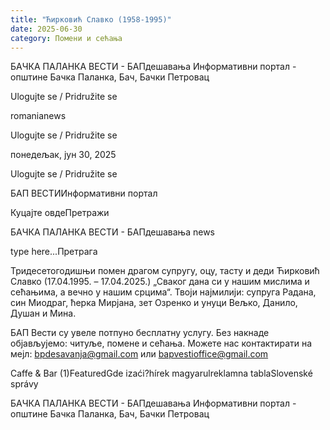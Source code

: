 ```yaml
---
title: "Ћирковић Славко (1958-1995)"
date: 2025-06-30
category: Помени и сећања
---
```


БАЧКА ПАЛАНКА ВЕСТИ - БАПдешавања Информативни портал - општине Бачка Паланка, Бач, Бачки Петровац

Ulogujte se / Pridružite se

romanianews

Ulogujte se / Pridružite se

понедељак, јун 30, 2025

Ulogujte se / Pridružite se

БАП ВЕСТИИнформативни портал

Куцајте овдеПретражи

БАЧКА ПАЛАНКА ВЕСТИ - БАПдешавања news

type here...Претрага

Тридесетогодишњи помен
драгом супругу, оцу, тасту и деди
Ћирковић Славко
(17.04.1995. – 17.04.2025.)
„Сваког дана си у нашим мислима и сећањима, а вечно у нашим срцима“.
Твоји најмилији: супруга Радана, син Миодраг, ћерка Мирјана, зет Озренко и унуци Вељко, Данило, Душан и Мина.

БАП Вести су увеле потпуно бесплатну услугу. Без накнаде објављујемо: читуље, помене и сећања. Можете нас контактирати на мејл: bpdesavanja@gmail.com или bapvestioffice@gmail.com

Caffe & Bar (1)FeaturedGde izaći?hírek magyarulreklamna tablaSlovenské správy

БАЧКА ПАЛАНКА ВЕСТИ - БАПдешавања Информативни портал - општине Бачка Паланка, Бач, Бачки Петровац
